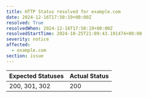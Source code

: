 ```yaml
---
title: HTTP Status resolved for example.com
date: 2024-12-16T17:50:19+00:00Z
resolved: True
resolvedWhen: 2024-12-16T17:50:19+00:00Z
resolvedStartTime: 2024-10-25T21:09:43.191474+00:00
severity: notice
affected:
  - example.com
section: issue
---
```


| Expected Statuses | Actual Status  |
|-------------------|----------------|
| 200, 301, 302 | 200 |
